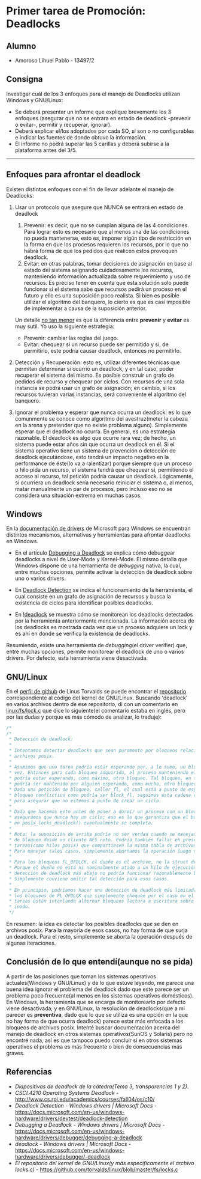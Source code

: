 # Primer tarea de Promoción: Deadlocks

## Alumno

- Amoroso Lihuel Pablo - 13497/2

## Consigna

Investigar cuál de los 3 enfoques para el manejo de Deadlocks utilizan Windows y GNU/Linux:

* Se deberá presentar un informe que explique brevemente los 3 enfoques (asegurar que no se entrara en estado de deadlock -prevenir o evitar-, permitir y recuperar, ignorar).
* Deberá explicar el/los adoptados por cada SO, si son o no configurables e indicar las fuentes de donde obtuvo la información.
* El informe no podrá superar las 5 carillas y deberá subirse a la plataforma antes del 3/5.

* * *

## Enfoques para afrontar el deadlock

Existen distintos enfoques con el fin de llevar adelante el manejo de Deadlocks:
1. Usar un protocolo que asegure que NUNCA se entrará en estado de deadlock
    1. Prevenir: es decir, que no se cumplan alguna de las 4 condiciones. Para lograr esto es necesario que al menos una de las condiciones no pueda mantenerse, esto es, imponer algún tipo de restricción en la forma en que los procesos requieren los recursos, por lo que no habrá forma de que los pedidos que realicen estos provoquen deadlock.
    2. Evitar: en otras palabras, tomar decisiones de asignación en base al estado del sistema asignando cuidadosamente los recursos, manteniendo información actualizada sobre requerimiento y uso de recursos. Es preciso tener en cuenta que esta solución solo puede funcionar si el sistema sabe que recursos pedirá un proceso en el futuro y ello es una suposición poco realista. Si bien es posible utilizar el algoritmo del banquero, lo cierto es que es casi imposible de implementar a causa de la suposición anterior.

    Un detalle <ins>no tan menor</ins> es que la diferencia entre **prevenir** y **evitar** es muy sutil. Yo uso la siguiente estrategia:
    + Prevenir: cambiar las reglas del juego.
    + Evitar: chequear si un recurso puede ser permitido y si, de permitirlo, este podría causar deadlock, entonces no permitirlo.

2. Detección y Recuperación: esto es, utilizar diferentes técnicas que permitan determinar si ocurrió un deadlock, y en tal caso, poder recuperar el sistema del mismo. Es posible construir un grafo de pedidos de recurso y chequear por ciclos. Con recursos de una sola instancia se podrá usar un grafo de asignación; en cambio, si los recursos tuvieran varias instancias, será conveniente el algoritmo del banquero.
3. Ignorar el problema y esperar que nunca ocurra un deadlock: es lo que comunmente se conoce como algoritmo del avestruz(meter la cabeza en la arena y pretender que no existe problema alguno). Simplemente esperar que el deadlock no ocurra. En general, es una estrategia razonable. El deadlock es algo que ocurre rara vez; de hecho, un sistema puede estar años sin que ocurra un deadlock en él. Si el sistema operativo tiene un sistema de prevención o detección de deadlock ejecutándose, esto tendrá un impacto negativo en la performance de éste(lo va a ralentizar) porque siempre que un proceso o hilo pida un recurso, el sistema tendrá que chequear si, permitiendo el acceso al recurso, tal petición podría causar un deadlock. Lógicamente, si ocurriera un deadlock sería necesario reiniciar el sistema o, al menos, matar manualmente un par de procesos, pero incluso eso no se considera una situación extrema en muchas casos.

## Windows

En la [documentación de drivers](https://docs.microsoft.com/en-us/windows-hardware/drivers/) de Microsoft para Windows se encuentran distintos mecanismos, alternativas y herramientas para afrontar deadlocks en Windows.

- En el artículo [Debugging a Deadlock](https://docs.microsoft.com/en-us/windows-hardware/drivers/debugger/debugging-a-deadlock) se explica cómo debuggear deadlocks a nivel de User-Mode y Kernel-Mode. El mismo detalla que Windows dispone de una herramienta de _debugging_ nativa, la cual, entre muchas opciones, permite activar la detección de deadlock sobre uno o varios drivers.

- En [Deadlock Detection](https://docs.microsoft.com/en-us/windows-hardware/drivers/devtest/deadlock-detection) se indica el funcionamiento de la herramienta, el cual consiste en un grafo de asignación de recursos y busca la existencia de ciclos para identificar posibles deadlocks.

- En [!deadlock](https://docs.microsoft.com/en-us/windows-hardware/drivers/debugger/-deadlock) se muestra cómo se monitorean los deadlocks detectados por la herramienta anteriormente mencionada. La información acerca de los deadlocks es mostrada cada vez que un proceso adquiere un lock y es ahí en donde se verifica la existencia de deadlocks.

Resumiendo, existe una herramienta de _debugging_(el driver verifier) que, entre muchas opciones, permite monitorear el deadlock de uno o varios drivers. Por defecto, esta herramienta viene desactivada.

## GNU/Linux

En el [perfil de github](https://github.com/torvalds) de Linus Torvalds se puede encontrar el [repositorio](https://github.com/torvalds/linux) correspondiente al código del kernel de GNU/Linux. Buscando 'deadlock' en varios archivos dentro de ese repositorio, di con un comentario en [linux/fs/lock.c](https://github.com/torvalds/linux/blob/master/fs/locks.c) que dice lo siguiente(el comentario estaba en inglés, pero por las dudas y porque es más cómodo de analizar, lo traduje):

```c
/*
/*
 * Detección de deadlock:
 *
 * Intentamos detectar deadlocks que sean puramente por bloqueos relacionados a
 * archivos posix.
 *
 * Asumimos que una tarea podría estar esperando por, a lo sumo, un bloqueo a la
 * vez. Entonces para cada bloqueo adquirido, el proceso manteniendo el bloqueo
 * podría estar esperando, como máximo, otro bloqueo. Tal bloqueo, en turnos,
 * podría ser mantenido por alguien esperando, como mucho, otro bloqueo.
 * Dada una petición de bloqueo, caller_fl, el cual está a punto de esperar un
 * bloqueo conflictivo como podría ser block_fl, seguimos esta cadena de espera
 * para asegurar que no estemos a punto de crear un ciclo.
 *
 * Dado que hacemos esto antes de poner a dormir un proceso con un bloqueo, nos
 * aseguramos que nunca hay un ciclo; eso es lo que garantiza que el bucle while()
 * en posix_locks_deadlock() eventualmente se completa.
 *
 * Nota: la suposición de arriba podría no ser verdad cuando se manejasen pedidos
 * de bloqueo desde un cliente NFS roto. Podría también fallar en presencia de
 * tareas(como hilos posix) que compartiesen la misma tabla de archivos abierta.
 * Para manejar tales casos, simplemente abortamos la operación luego de algunas * iteraciones.
 *
 * Para los bloqueos FL_OFDLCK, el dueño es el archivo, no la struct de archivos.
 * Porque el dueño no está ni nominalmente atado a un hilo de ejecución, es que la
 * detección de deadlock más abajo no podría funcionar razonablemente bien.
 * Simplemente conviene omitir tal detección para esos casos.
 *
 * En principio, podríamos hacer una detección de deadlock más limitada sobre
 * los bloqueos de FL_OFDLCK que simplemente chequee por el caso en el que dos
 * tareas estén intentando alternar bloqueos lectura a escritura sobre el mismo
 * inodo.
 */
```

En resumen: la idea es detectar los posibles deadlocks que se den en archivos posix. Para la mayoría de esos casos, no hay forma de que surja un deadlock. Para el resto, simplemente se aborta la operación después de algunas iteraciones.

## Conclusión de lo que entendí(aunque no se pida)

A partir de las posiciones que toman los sistemas operativos actuales(Windows y GNU/Linux) y de lo que estuve leyendo, me parece una buena idea ignorar el problema del deadlock dado que este parece ser un problema poco frecuente(al menos en los sistemas operativos domésticos). En Windows, la herramienta que se encarga de monitorearlo por defecto viene desactivada; y en GNU/Linux, la resolución de deadlocks(que a mi parecer es **preventiva**, dado que lo que se utiliza es una opción en la que no hay forma de que ocurra deadlock) parece estar más enfocada a los bloqueos de archivos posix. Intenté buscar documentación acerca del manejo de deadlock en otros sistemas operativos(SunOS y Solaris) pero no encontré nada, así es que tampoco puedo concluir si en otros sistemas operativos el problema es más frecuente o bien de consecuencias más graves.

## Referencias

+ _Diapositivas de deadlock de la cátedra(Tema 3, transparencias 1 y 2)_.
+ _CSCI.4210 Operating Systems Deadlock_ - <http://www.cs.rpi.edu/academics/courses/fall04/os/c10/>
+ _Deadlock Detection - Windows drivers | Microsoft Docs_ - <https://docs.microsoft.com/en-us/windows-hardware/drivers/devtest/deadlock-detection>
+ _Debugging a Deadlock - Windows drivers | Microsoft Docs_ - <https://docs.microsoft.com/en-us/windows-hardware/drivers/debugger/debugging-a-deadlock>
+ _deadlock - Windows drivers | Microsoft Docs_ - <https://docs.microsoft.com/en-us/windows-hardware/drivers/debugger/-deadlock>
+ _El repositorio del kernel de GNU/Linux(y más específicamente el archivo locks.c)_ - <https://github.com/torvalds/linux/blob/master/fs/locks.c>